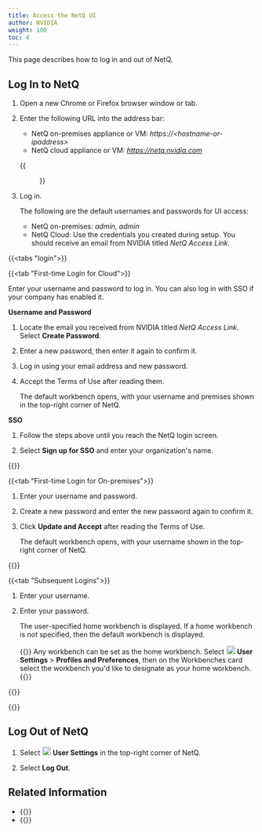 ```yaml
---
title: Access the NetQ UI
author: NVIDIA
weight: 100
toc: 4
---
```

This page describes how to log in and out of NetQ.

## Log In to NetQ

1. Open a new Chrome or Firefox browser window or tab.
2. Enter the following URL into the address bar:  
    - NetQ on-premises appliance or VM: *https://\<hostname-or-ipaddress\>*  
    - NetQ cloud appliance or VM: *https://netq.nvidia.com*

    {{<figure src="/images/netq/splash-470.png" alt="NetQ login screen" width="700">}}

3. Log in.

    The following are the default usernames and passwords for UI access:  
    - NetQ on-premises: *admin, admin*
    - NetQ Cloud: Use the credentials you created during setup. You should receive an email from NVIDIA titled *NetQ Access Link.*
<!-- vale on -->

{{<tabs "login">}}

{{<tab "First-time Login for Cloud">}}

Enter your username and password to log in. You can also log in with SSO if your company has enabled it.

**Username and Password**

1. Locate the email you received from NVIDIA titled *NetQ Access Link*. Select **Create Password**.

2. Enter a new password, then enter it again to confirm it.

4. Log in using your email address and new password.

5. Accept the Terms of Use after reading them.

    The default workbench opens, with your username and premises shown in the top-right corner of NetQ.

**SSO**

1. Follow the steps above until you reach the NetQ login screen.

2. Select **Sign up for SSO** and enter your organization's name. 

{{</tab>}}

{{<tab "First-time Login for On-premises">}}

1. Enter your username and password.

3. Create a new password and enter the new password again to confirm it.

5. Click **Update and Accept** after reading the Terms of Use.

    The default workbench opens, with your username shown in the top-right corner of NetQ.

{{</tab>}}

{{<tab "Subsequent Logins">}}

1. Enter your username.

2. Enter your password.

    The user-specified home workbench is displayed. If a home workbench is not specified, then the default workbench is displayed.

    {{<notice tip>}}
Any workbench can be set as the home workbench. Select <img src="https://icons.cumulusnetworks.com/17-Users/19-Natural-Close%20Up-Single%20User-Man/single-man-circle.svg" height="18" width="18"/> <strong>User Settings</strong> > <strong>Profiles and Preferences</strong>, then on the Workbenches card select the workbench you'd like to designate as your home workbench.
    {{</notice>}}

{{</tab>}}

{{</tabs>}}

## Log Out of NetQ

1. Select  <img src="https://icons.cumulusnetworks.com/17-Users/19-Natural-Close%20Up-Single%20User-Man/single-man-circle.svg" alt="profile" height="18" width="18"/> **User Settings** in the top-right corner of NetQ.

2. Select **Log Out**.  

## Related Information
- {{<link title="Set User Preferences" text="Set User Preferences">}}
- {{<link title="Add and Manage Accounts" text="Add and Manage Accounts">}}
